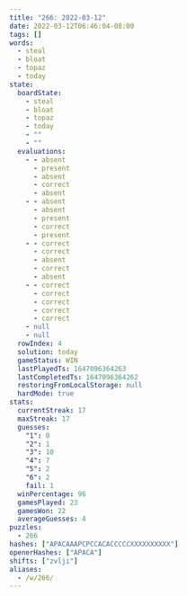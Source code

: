 ```yaml
---
title: "266: 2022-03-12"
date: 2022-03-12T06:46:04-08:00
tags: []
words:
  - steal
  - bloat
  - topaz
  - today
state:
  boardState:
    - steal
    - bloat
    - topaz
    - today
    - ""
    - ""
  evaluations:
    - - absent
      - present
      - absent
      - correct
      - absent
    - - absent
      - absent
      - present
      - correct
      - present
    - - correct
      - correct
      - absent
      - correct
      - absent
    - - correct
      - correct
      - correct
      - correct
      - correct
    - null
    - null
  rowIndex: 4
  solution: today
  gameStatus: WIN
  lastPlayedTs: 1647096364263
  lastCompletedTs: 1647096364262
  restoringFromLocalStorage: null
  hardMode: true
stats:
  currentStreak: 17
  maxStreak: 17
  guesses:
    "1": 0
    "2": 1
    "3": 10
    "4": 7
    "5": 2
    "6": 2
    fail: 1
  winPercentage: 96
  gamesPlayed: 23
  gamesWon: 22
  averageGuesses: 4
puzzles:
  - 266
hashes: ["APACAAAPCPCCACACCCCCXXXXXXXXXX"]
openerHashes: ["APACA"]
shifts: ["zvlji"]
aliases:
  - /w/266/
---
```

<!-- more -->
